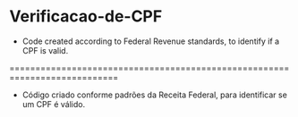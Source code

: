 # Verificacao-de-CPF

 - Code created according to Federal Revenue standards, to identify if a CPF is valid.

===========================================================================

 - Código criado conforme padrões da Receita Federal, para identificar se um CPF é válido.
